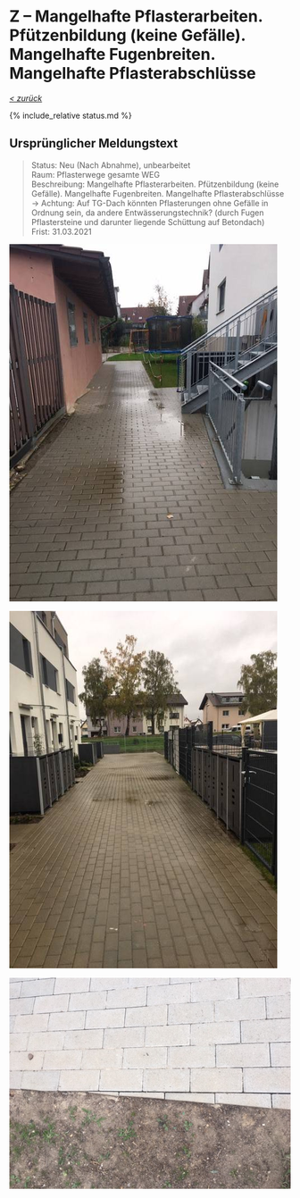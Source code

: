 # Z &ndash; Mangelhafte Pflasterarbeiten. Pfützenbildung (keine Gefälle). Mangelhafte Fugenbreiten. Mangelhafte Pflasterabschlüsse

_[&lt; zurück](../../index.md)_

{% include_relative status.md %}

## Ursprünglicher Meldungstext

> Status: Neu (Nach Abnahme), unbearbeitet\
> Raum: Pflasterwege gesamte WEG\
> Beschreibung: Mangelhafte Pflasterarbeiten. Pfützenbildung (keine Gefälle). Mangelhafte Fugenbreiten. Mangelhafte Pflasterabschlüsse\
> -> Achtung: Auf TG-Dach könnten Pflasterungen ohne Gefälle in Ordnung sein, da andere Entwässerungstechnik? (durch Fugen Pflastersteine und darunter liegende Schüttung auf Betondach)\
> Frist: 31.03.2021

![](Meldung1.jpg)

![](Meldung2.jpg)

![](Meldung3.jpg)
